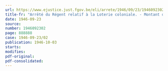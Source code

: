 ```yaml
---
url: https://www.ejustice.just.fgov.be/eli/arrete/1946/09/23/1946092302/justel
title-fr: "Arrêté du Régent relatif à la Loterie coloniale. - Montant des tranches"
date: 1946-09-23
source:
number: 1946092302
page: 888888
case: 1946-09-23/02
publication: 1946-10-03
starts:
modifies:
pdf-original:
pdf-consolidated:
---
```


